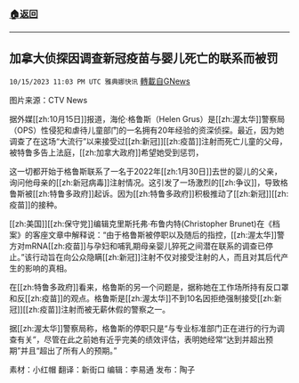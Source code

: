 ###  [:house:返回](README.md)
---


## 加拿大侦探因调查新冠疫苗与婴儿死亡的联系而被罚
`10/15/2023 11:03 PM UTC 雅典娜快讯` [轉載自GNews](https://gnews.org/articles/1837695)

图片来源：CTV News

据外媒[[zh:10月15日]]报道，海伦·格鲁斯（Helen Grus）是[[zh:渥太华]]警察局（OPS）性侵犯和虐待儿童部门的一名拥有20年经验的资深侦探。最近，因为她调查了在这场“大流行”以来接受过[[zh:新冠]][[zh:疫苗]]注射而死亡儿童的父母，被特鲁多告上法庭，[[zh:加拿大政府]]希望她受到惩罚，

这一切都开始于格鲁斯联系了一名于2022年[[zh:1月30日]]去世的婴儿的父亲，询问他母亲的[[zh:新冠病毒]]注射情况。这引发了一场激烈的[[zh:争议]]，导致格鲁斯被[[zh:特鲁多政府]]起诉。因为[[zh:特鲁多政府]]积极推动了[[zh:新冠]][[zh:疫苗]]的接种。

[[zh:美国]][[zh:保守党]]编辑克里斯托弗·布鲁内特(Christopher Brunet)在《档案》的客座文章中解释说：“由于格鲁斯被停职以及随后的指控，[[zh:渥太华]]警方对mRNA[[zh:疫苗]]与孕妇和哺乳期母亲婴儿猝死之间潜在联系的调查已停止。”该行动旨在向公众隐瞒[[zh:新冠]]注射不仅对接受注射的人，而且对其后代产生的影响的真相。

在[[zh:特鲁多政府]]看来，格鲁斯的另一个问题是，据称她在工作场所持有反口罩和反[[zh:疫苗]]的观点。格鲁斯是[[zh:渥太华]]不到10名因拒绝强制接受[[zh:新冠]][[zh:疫苗]]注射而被无薪休假的警察之一。

据[[zh:渥太华]]警察局称，格鲁斯的停职只是“与专业标准部门正在进行的行为调查有关”，尽管在此之前她有近乎完美的绩效评估，表明她经常“达到并超出预期”并且“超出了所有人的预期。”

素材：小红帽  翻译：新街口  编辑：李易通  发布：陶子



